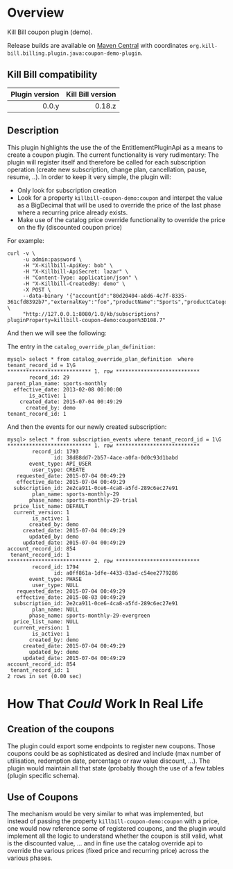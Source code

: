 # Overview

Kill Bill coupon plugin (demo).

Release builds are available on [Maven Central](http://search.maven.org/#search%7Cga%7C1%7Cg%3A%22org.kill-bill.billing.plugin.java%22%20AND%20a%3A%22coupon-demo-plugin%22) with coordinates `org.kill-bill.billing.plugin.java:coupon-demo-plugin`.

## Kill Bill compatibility

| Plugin version | Kill Bill version |
| -------------: | ----------------: |
| 0.0.y          | 0.18.z            |

## Description

This plugin highlights the use the of the EntitlementPluginApi as a means to create a coupon plugin. The current functionality is very rudimentary: The plugin will register itself and therefore be called for each subscription operation (create new subscription, change plan, cancellation, pause, resume, ..). In order to keep it very simple, the plugin will:
* Only look for subscription creation
* Look for a property `killbill-coupon-demo:coupon` and interpet the value as a BigDecimal that will be used to override the price of the last phase where a recurring price already exists.
* Make use of the catalog price override functionality to override the price on the fly (discounted coupon price)

For example:
```
curl -v \
     -u admin:password \
     -H "X-Killbill-ApiKey: bob" \
     -H "X-Killbill-ApiSecret: lazar" \
     -H "Content-Type: application/json" \
     -H "X-Killbill-CreatedBy: demo" \
     -X POST \
     --data-binary '{"accountId":"80d20404-a8d6-4c7f-8335-361cfd8392b7","externalKey":"foo","productName":"Sports","productCategory":"BASE","billingPeriod":"MONTHLY","priceList":"DEFAULT"}' \
     "http://127.0.0.1:8080/1.0/kb/subscriptions?pluginProperty=killbill-coupon-demo:coupon%3D108.7"
```

And then we will see the following:

The entry in the `catalog_override_plan_definition`: 
```
mysql> select * from catalog_override_plan_definition  where tenant_record_id = 1\G
*************************** 1. row ***************************
       record_id: 29
parent_plan_name: sports-monthly
  effective_date: 2013-02-08 00:00:00
       is_active: 1
    created_date: 2015-07-04 00:49:29
      created_by: demo
tenant_record_id: 1
```

And then the events for our newly created subscription:

```
mysql> select * from subscription_events where tenant_record_id = 1\G
*************************** 1. row ***************************
        record_id: 1793
               id: 38d88dd7-2b57-4ace-a0fa-0d0c93d1babd
       event_type: API_USER
        user_type: CREATE
   requested_date: 2015-07-04 00:49:29
   effective_date: 2015-07-04 00:49:29
  subscription_id: 2e2ca911-0ce6-4ca8-a5fd-289c6ec27e91
        plan_name: sports-monthly-29
       phase_name: sports-monthly-29-trial
  price_list_name: DEFAULT
  current_version: 1
        is_active: 1
       created_by: demo
     created_date: 2015-07-04 00:49:29
       updated_by: demo
     updated_date: 2015-07-04 00:49:29
account_record_id: 854
 tenant_record_id: 1
*************************** 2. row ***************************
        record_id: 1794
               id: a0ff861a-1dfe-4433-83ad-c54ee2779286
       event_type: PHASE
        user_type: NULL
   requested_date: 2015-07-04 00:49:29
   effective_date: 2015-08-03 00:49:29
  subscription_id: 2e2ca911-0ce6-4ca8-a5fd-289c6ec27e91
        plan_name: NULL
       phase_name: sports-monthly-29-evergreen
  price_list_name: NULL
  current_version: 1
        is_active: 1
       created_by: demo
     created_date: 2015-07-04 00:49:29
       updated_by: demo
     updated_date: 2015-07-04 00:49:29
account_record_id: 854
 tenant_record_id: 1
2 rows in set (0.00 sec)
```


# How That *Could* Work In Real Life

## Creation of the coupons

The plugin could export some endpoints to register new coupons. Those coupons could be as sophisticated as desired and include (max number of utilisation, redemption date, percentage or raw value discount, ...). The plugin would maintain all that state (probably though the use of a few tables (plugin specific schema).

## Use of Coupons

The mechanism would be very similar to what was implemented, but instead of passing the property `killbill-coupon-demo:coupon` with a price, one would now reference some of registered coupons, and the plugin would implement all the logic to understand whether the coupon is still valid, what is the discounted value, ... and in fine use the catalog override api to override the various prices (fixed price and recurring price) across the various phases.





